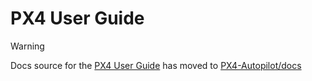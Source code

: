 # PX4 User Guide

> [!WARNING]
> Docs source for the [PX4 User Guide](https://docs.px4.io/main/en/) has moved to [PX4-Autopilot/docs](https://github.com/PX4/PX4-Autopilot/tree/main/docs)
